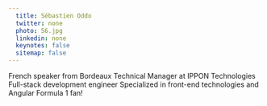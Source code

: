 ```yaml
---
  title: Sébastien Oddo
  twitter: none
  photo: 56.jpg
  linkedin: none
  keynotes: false
  sitemap: false
---
```

French speaker from Bordeaux
Technical Manager at IPPON Technologies
Full-stack development engineer
Specialized in front-end technologies and Angular
Formula 1 fan!

